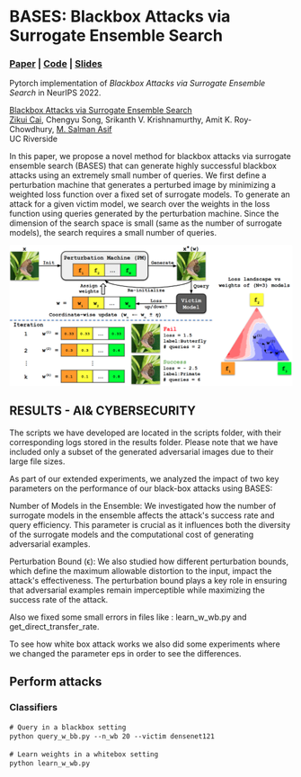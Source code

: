 # BASES: Blackbox Attacks via Surrogate Ensemble Search

### [Paper](https://arxiv.org/abs/2208.03610) | [Code](https://github.com/kejsibushi20/AI-Cybersecurity/) | [Slides](https://github.com/kejsibushi20/AI-Cybersecurity/tree/master/Presentation)
Pytorch implementation of *Blackbox Attacks via Surrogate Ensemble Search* in NeurIPS 2022.

[Blackbox Attacks via Surrogate Ensemble Search](https://arxiv.org/abs/2208.03610)  
 [Zikui Cai](https://zikuicai.github.io/), Chengyu Song, Srikanth V. Krishnamurthy, Amit K. Roy-Chowdhury,
 [M. Salman Asif](https://intra.ece.ucr.edu/~sasif/)<br>
 UC Riverside 

In this paper, we propose a novel method for blackbox attacks via surrogate ensemble
search (BASES) that can generate highly successful blackbox attacks using an
extremely small number of queries. We first define a perturbation machine that
generates a perturbed image by minimizing a weighted loss function over a fixed
set of surrogate models. To generate an attack for a given victim model, we search
over the weights in the loss function using queries generated by the perturbation
machine. Since the dimension of the search space is small (same as the number of
surrogate models), the search requires a small number of queries.

<center> 
<img src='doc/framework.png' width='800px'>
</center>


## RESULTS - AI& CYBERSECURITY
The scripts we have developed are located in the scripts folder, with their corresponding logs stored in the results folder. Please note that we have included only a subset of the generated adversarial images due to their large file sizes. 

As part of our extended experiments, we analyzed the impact of two key parameters on the performance of our black-box attacks using BASES:

Number of Models in the Ensemble: We investigated how the number of surrogate models in the ensemble affects the attack's success rate and query efficiency. This parameter is crucial as it influences both the diversity of the surrogate models and the computational cost of generating adversarial examples.

Perturbation Bound (ϵ): We also studied how different perturbation bounds, which define the maximum allowable distortion to the input, impact the attack's effectiveness. The perturbation bound plays a key role in ensuring that adversarial examples remain imperceptible while maximizing the success rate of the attack.

Also we fixed some small errors in files like : learn_w_wb.py and get_direct_transfer_rate. 

To see how white box attack works we also did some experiments where we changed the parameter eps in order to see the differences.




## Perform attacks

### Classifiers

```
# Query in a blackbox setting
python query_w_bb.py --n_wb 20 --victim densenet121

# Learn weights in a whitebox setting
python learn_w_wb.py



